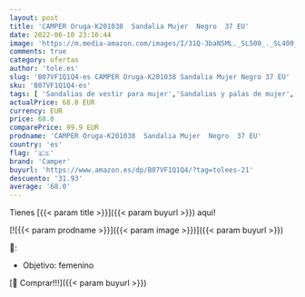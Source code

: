 ```yaml
---
layout: post
title: 'CAMPER Oruga-K201038  Sandalia Mujer  Negro  37 EU'
date: 2022-06-10 23:16:44
image: 'https://m.media-amazon.com/images/I/31Q-3baN5ML._SL500_._SL400_.jpg'
comments: true
category: ofertas
author: 'tole.es'
slug: 'B07VF1Q1Q4-es CAMPER Oruga-K201038 Sandalia Mujer Negro 37 EU'
sku: 'B07VF1Q1Q4-es'
tags: [ 'Sandalias de vestir para mujer','Sandalias y palas de mujer','Zapatos','Zapatos para mujer','Zapatos y complementos','camper','sandalia','🇪🇸', ]
actualPrice: 68.0 EUR
currency: EUR
price: 68.0
comparePrice: 99.9 EUR
prodname: 'CAMPER Oruga-K201038  Sandalia Mujer  Negro  37 EU'
country: 'es'
flag: '🇪🇸'
brand: 'Camper'
buyurl: 'https://www.amazon.es/dp/B07VF1Q1Q4/?tag=tolees-21'
descuento: '31.93'
average: '68.0'
---
```


Tienes [{{< param title >}}]({{< param buyurl >}}) aqui!

[![{{< param prodname >}}]({{< param image >}})]({{< param buyurl >}})

🔎:

- Objetivo: femenino

[🛒 Comprar!!!]({{< param buyurl >}})
